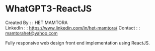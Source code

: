 # WhatGPT3-ReactJS
Created By : : HET MAMTORA <br/>
LinkedIn : : https://www.linkedin.com/in/het-mamtora/
Contact : : mamtorahet@yahoo.com

Fully responsive web design front end implementation using ReactJS.
